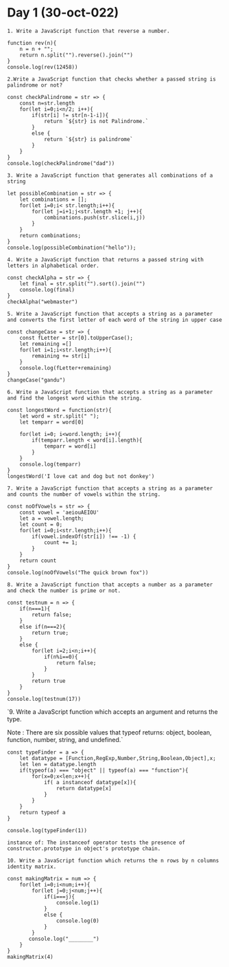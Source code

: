 # Day 1 (30-oct-022)
`1. Write a JavaScript function that reverse a number.`
```
function rev(n){
    n = n + "";
    return n.split("").reverse().join("")
}
console.log(rev(12458))
```
`2.Write a JavaScript function that checks whether a passed string is palindrome or not?`
```
const checkPalindrome = str => {
    const n=str.length
    for(let i=0;i<n/2; i++){
        if(str[i] != str[n-1-i]){
            return `${str} is not Palindrome.`
        }
        else {
            return `${str} is palindrome`
        }
    }
}
console.log(checkPalindrome("dad"))
```
`3. Write a JavaScript function that generates all combinations of a string `
```
let possibleCombination = str => {
    let combinations = [];
    for(let i=0;i< str.length;i++){
        for(let j=i+1;j<str.length +1; j++){
            combinations.push(str.slice(i,j))
        }
    }
    return combinations;
}
console.log(possibleCombination("hello"));
```
`4. Write a JavaScript function that returns a passed string with letters in alphabetical order.`
```
const checkAlpha = str => {
    let final = str.split("").sort().join("")
    console.log(final)
}
checkAlpha("webmaster")
```
`5. Write a JavaScript function that accepts a string as a parameter and converts the first letter of each word of the string in upper case`
```
const changeCase = str => {
    const fLetter = str[0].toUpperCase();
    let remaining =[]
    for(let i=1;i<str.length;i++){
        remaining += str[i]
    }
    console.log(fLetter+remaining)
}
changeCase("gandu")
```
`6. Write a JavaScript function that accepts a string as a parameter and find the longest word within the string.`
```
const longestWord = function(str){
    let word = str.split(" ");
    let temparr = word[0]

    for(let i=0; i<word.length; i++){
        if(temparr.length < word[i].length){
            temparr = word[i]
        }
    }
    console.log(temparr)
}
longestWord('I love cat and dog but not donkey')
```
`7. Write a JavaScript function that accepts a string as a parameter and counts the number of vowels within the string.`
```
const noOfVowels = str => {
    const vowel = 'aeiouAEIOU'
    let a = vowel.length;
    let count = 0;
    for(let i=0;i<str.length;i++){
        if(vowel.indexOf(str[i]) !== -1) {
            count += 1;
        }
    }
    return count
}
console.log(noOfVowels("The quick brown fox"))
```
`8. Write a JavaScript function that accepts a number as a parameter and check the number is prime or not.`
```
const testnum = n => {
    if(n===1){
        return false;
    }
    else if(n===2){
        return true;
    }
    else {
        for(let i=2;i<n;i++){
            if(n%i==0){
                return false;
            }
        }
        return true
    }
}
console.log(testnum(17))
```
`9. Write a JavaScript function which accepts an argument and returns the type. 

Note : There are six possible values that typeof returns: object, boolean, function, number, string, and undefined.`
```
const typeFinder = a => {
    let datatype = [Function,RegExp,Number,String,Boolean,Object],x;
    let len = datatype.length
    if(typeof(a) === "object" || typeof(a) === "function"){
        for(x=0;x<len;x++){
            if( a instanceof datatype[x]){
                return datatype[x]
            }
        }
    }
    return typeof a
}

console.log(typeFinder(1))
```
`instance of: The instanceof operator tests the presence of constructor.prototype in object's prototype chain. `

`10. Write a JavaScript function which returns the n rows by n columns identity matrix.`
```
const makingMatrix = num => {
    for(let i=0;i<num;i++){
        for(let j=0;j<num;j++){
            if(i===j){
                console.log(1)
            }
            else {
                console.log(0)
            }
        }
       console.log("________")
    }
}
makingMatrix(4)
```